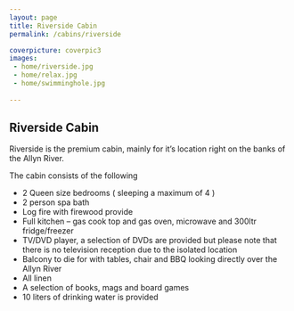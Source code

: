 ```yaml
---
layout: page
title: Riverside Cabin
permalink: /cabins/riverside

coverpicture: coverpic3
images:
 - home/riverside.jpg
 - home/relax.jpg
 - home/swimminghole.jpg
 
---
```


## Riverside Cabin

Riverside is the premium cabin, mainly for it’s location right on the banks of the Allyn River.

The cabin consists of the following

- 2 Queen size bedrooms ( sleeping a maximum of 4 )
- 2 person spa bath
- Log fire with firewood provide
- Full kitchen – gas cook top and gas oven, microwave and 300ltr fridge/freezer
- TV/DVD player, a selection of DVDs are provided but please note that there is no television reception due to the isolated location
- Balcony to die for with tables, chair and BBQ looking directly over the Allyn River
- All linen
- A selection of books, mags and board games
- 10 liters of drinking water is provided
